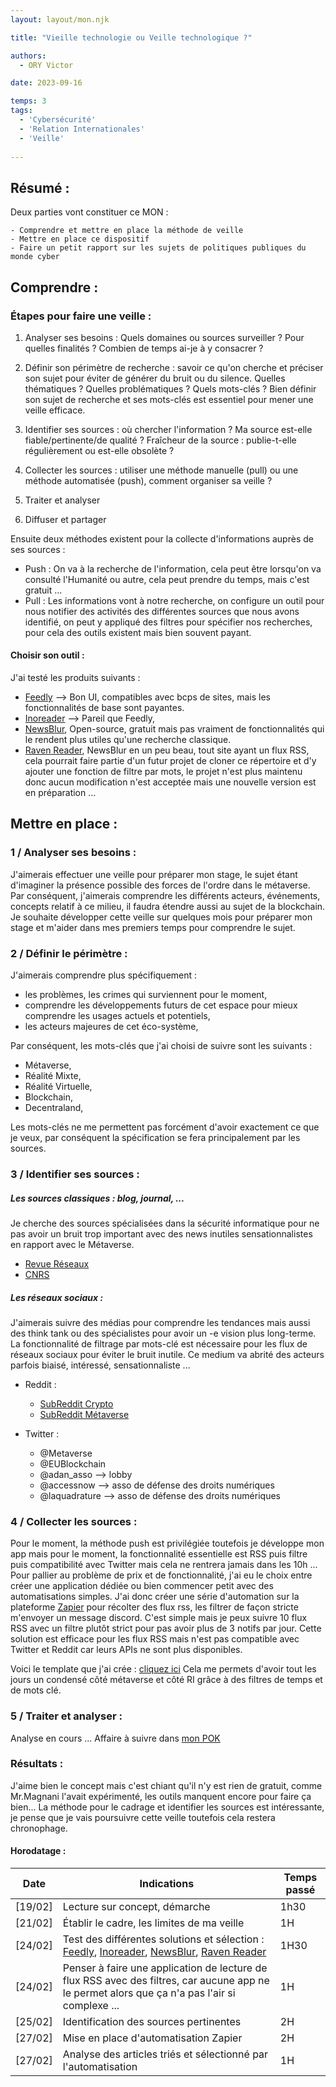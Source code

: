 ```yaml
---
layout: layout/mon.njk

title: "Vieille technologie ou Veille technologique ?"

authors:
  - ORY Victor

date: 2023-09-16

temps: 3
tags:
  - 'Cybersécurité'
  - 'Relation Internationales'
  - 'Veille'
  
---
```

## Résumé :

Deux parties vont constituer ce MON :

    - Comprendre et mettre en place la méthode de veille 
    - Mettre en place ce dispositif
    - Faire un petit rapport sur les sujets de politiques publiques du monde cyber

## Comprendre :

### Étapes pour faire une veille :

1) Analyser ses besoins : Quels domaines ou sources surveiller ? Pour quelles finalités ? Combien de temps ai-je à y consacrer ?

2) Définir son périmètre de recherche : savoir ce qu'on cherche et préciser son sujet pour éviter de générer du bruit ou du silence. Quelles thématiques ? Quelles problématiques ? Quels mots-clés ? Bien définir son sujet de recherche et ses mots-clés est essentiel pour mener une veille efficace.

3) Identifier ses sources : où chercher l'information ? Ma source est-elle fiable/pertinente/de qualité ? Fraîcheur de la source : publie-t-elle régulièrement ou est-elle obsolète ?

4) Collecter les sources : utiliser une méthode manuelle (pull) ou une méthode automatisée (push), comment organiser sa veille ?

5) Traiter et analyser

6) Diffuser et partager
  
Ensuite deux méthodes existent pour la collecte d'informations auprès de ses sources :

   - Push : On va à la recherche de l'information, cela peut être lorsqu'on va consulté l'Humanité ou autre, cela peut prendre du temps, mais c'est gratuit ...
   - Pull : Les informations vont à notre recherche, on configure un outil pour nous notifier des activités des différentes sources que nous avons identifié, on peut y appliqué des filtres pour spécifier nos recherches, pour cela des outils existent mais bien souvent payant.

#### Choisir son outil :

J'ai testé les produits suivants :

  - [Feedly](https://feedly.com/) --> Bon UI, compatibles avec bcps de sites, mais les fonctionnalités de base sont payantes.
  - [Inoreader](https://www.inoreader.com/fr/) --> Pareil que Feedly, 
  - [NewsBlur](https://newsblur.com/), Open-source, gratuit mais pas vraiment de fonctionnalités qui le rendent plus utiles qu'une recherche classique.
  - [Raven Reader](https://github.com/hello-efficiency-inc/raven-reader), NewsBlur en un peu beau, tout site ayant un flux RSS, cela pourrait faire partie d'un futur projet de cloner ce répertoire et d'y ajouter une fonction de filtre par mots, le projet n'est plus maintenu donc aucun modification n'est acceptée mais une nouvelle version est en préparation ...

## Mettre en place :

### 1 / Analyser ses besoins :

J'aimerais effectuer une veille pour préparer mon stage, le sujet étant d'imaginer la présence possible des forces de l'ordre dans le métaverse. Par conséquent, j'aimerais comprendre les différents acteurs, événements, concepts relatif à ce milieu, il faudra étendre aussi au sujet de la blockchain.
Je souhaite développer cette veille sur quelques mois pour préparer mon stage et m'aider dans mes premiers temps pour comprendre le sujet.

### 2 / Définir le périmètre :

J'aimerais comprendre plus spécifiquement :

  - les problèmes, les crimes qui surviennent pour le moment,
  - comprendre les développements futurs de cet espace pour mieux comprendre les usages actuels et potentiels,
  - les acteurs majeures de cet éco-système,

Par conséquent, les mots-clés que j'ai choisi de suivre sont les suivants :

   - Métaverse,
   - Réalité Mixte,
   - Réalité Virtuelle,
   - Blockchain,
   - Decentraland,

Les mots-clés ne me permettent pas forcément d'avoir exactement ce que je veux, par conséquent la spécification se fera principalement par les sources.

### 3 / Identifier ses sources :

##### Les sources classiques : blog, journal, ... 

Je cherche des sources spécialisées dans la sécurité informatique pour ne pas avoir un bruit trop important avec des news inutiles sensationnalistes en rapport avec le Métaverse.

 - [Revue Réseaux](https://www.cairn.info/rss/rss_revue-RES.xml)
 - [CNRS](https://lejournal.cnrs.fr/rss)

##### Les réseaux sociaux :

J'aimerais suivre des médias pour comprendre les tendances mais aussi des think tank ou des spécialistes pour avoir un -e vision plus long-terme. La fonctionnalité de filtrage par mots-clé est nécessaire pour les flux de réseaux sociaux pour éviter le bruit inutile.
Ce medium va abrité des acteurs parfois biaisé, intéressé, sensationnaliste ...

- Reddit :  
  
  - [SubReddit Crypto](https://www.reddit.com/r/CryptoCurrency/)
  - [SubReddit Métaverse](https://www.reddit.com/r/metaverse/)

- Twitter :
  
  - @Metaverse
  - @EUBlockchain
  - @adan_asso --> lobby
  - @accessnow --> asso de défense des droits numériques
  - @laquadrature --> asso de défense des droits numériques

### 4 / Collecter les sources :

Pour le moment, la méthode push est privilégiée toutefois je développe mon app mais pour le moment, la fonctionnalité essentielle est RSS puis filtre puis compatibilité avec Twitter mais cela ne rentrera jamais dans les 10h ...
Pour pallier au problème de prix et de fonctionnalité, j'ai eu le choix entre créer une application dédiée ou bien commencer petit avec des automatisations simples. J'ai donc créer une série d'automation sur la plateforme [Zapier](https://zapier.com/app/dashboard) pour récolter des flux rss, les filtrer de façon stricte m'envoyer un message discord.
C'est simple mais je peux suivre 10 flux RSS avec un filtre plutôt strict pour pas avoir plus de 3 notifs par jour.
Cette solution est efficace pour les flux RSS mais n'est pas compatible avec Twitter et Reddit car leurs APIs ne sont plus disponibles.

Voici le template que j'ai crée : [cliquez ici](https://zapier.com/shared/b388aedb52dd5d5fb3c11bf51d62d9ade926c1c7)
Cela me permets d'avoir tout les jours un condensé côté métaverse et côté RI grâce à des filtres de temps et de mots clé.

### 5 / Traiter et analyser :

Analyse en cours ... Affaire à suivre dans [mon POK](../pok/Rapport.md)

### Résultats :

J'aime bien le concept mais c'est chiant qu'il n'y est rien de gratuit, comme Mr.Magnani l'avait expérimenté, les outils manquent encore pour faire ça bien... La méthode pour le cadrage et identifier les sources est intéressante, je pense que je vais poursuivre cette veille toutefois cela restera chronophage.

#### Horodatage :

| Date | Indications | Temps passé |
| -------- | -------- |-------- |
|[19/02] | Lecture sur concept, démarche | 1h30 |
|[21/02] | Établir le cadre, les limites de ma veille  | 1H |
|[24/02] | Test des différentes solutions et sélection : [Feedly](https://feedly.com/), [Inoreader](https://www.inoreader.com/fr/), [NewsBlur](https://newsblur.com/), [Raven Reader](https://github.com/hello-efficiency-inc/raven-reader) | 1H30 |
|[24/02] | Penser à faire une application de lecture de flux RSS avec des filtres, car aucune app ne le permet alors que ça n'a pas l'air si complexe ... | 1H |
|[25/02] | Identification des sources pertinentes | 2H |
|[27/02] | Mise en place d'automatisation Zapier | 2H |
|[27/02] | Analyse des articles triés et sélectionné par l'automatisation | 1H |